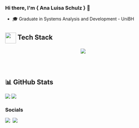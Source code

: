 ### 


### Hi there, I'm { Ana Luisa Schulz } 👋
- 🎓 Graduate in Systems Analysis and Development - UniBH

## <img align="center" src="https://media2.giphy.com/media/QssGEmpkyEOhBCb7e1/giphy.gif?cid=ecf05e47a0n3gi1bfqntqmob8g9aid1oyj2wr3ds3mg700bl&rid=giphy.gif" width ="35"/> Tech Stack


<p align="center">
<img src="https://skillicons.dev/icons?i=django,postgres,mysql,ts,js,styledcomponents,azure,vercel,docker,github,git,vscode,figma&theme=light&perline=" />
</p>

</td></tr></table>
<br/><br/>
</div>

## 📊 GitHub Stats

![](https://github-profile-summary-cards.vercel.app/api/cards/repos-per-language?username=anaschlz&theme=react)
![](https://github-profile-summary-cards.vercel.app/api/cards/profile-details?username=anaschlz&theme=react)


### Socials

<p align="left"> 
<a href="mailto:analu.schulz@gmail.com">
  <img src="https://img.shields.io/badge/-Gmail-%23ffffff?style=for-the-badge&logo=gmail&logoColor=ff0000" target="_blank"></a>&nbsp;
 <a href="https://www.linkedin.com/in/anaschlz" target="_blank"><img src="https://img.shields.io/badge/-LinkedIn-%230077B5?style=for-the-badge&logo=linkedin&logoColor=white" target="_blank"></a> &nbsp;</p>

